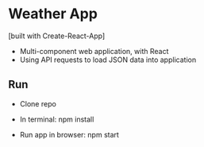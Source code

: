 # Weather App

[built with Create-React-App]

- Multi-component web application, with React
- Using API requests to load JSON data into application

## Run

- Clone repo
- In terminal:
    npm install

- Run app in browser:
    npm start
 
